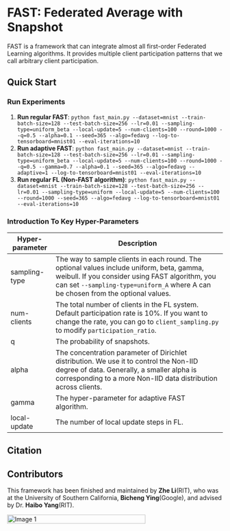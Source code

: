 # FAST: Federated Average with Snapshot

FAST is a framework that can integrate almost all first-order Federated Learning algorithms. It provides multiple client participation patterns that we call arbitrary client participation. 

## Quick Start
### Run Experiments
1. **Run regular FAST**: `python fast_main.py --dataset=mnist --train-batch-size=128 --test-batch-size=256 --lr=0.01 --sampling-type=uniform_beta --local-update=5 --num-clients=100 --round=1000 --q=0.5 --alpha=0.1 --seed=365 --algo=fedavg --log-to-tensorboard=mnist01 --eval-iterations=10`
2. **Run adaptive FAST**: `python fast_main.py --dataset=mnist --train-batch-size=128 --test-batch-size=256 --lr=0.01 --sampling-type=uniform_beta --local-update=5 --num-clients=100 --round=1000 --q=0.5 --gamma=0.7 --alpha=0.1 --seed=365 --algo=fedavg --adaptive=1 --log-to-tensorboard=mnist01 --eval-iterations=10`
3. **Run regular FL (Non-FAST algorithm)**: `python fast_main.py --dataset=mnist --train-batch-size=128 --test-batch-size=256 --lr=0.01 --sampling-type=uniform --local-update=5 --num-clients=100 --round=1000 --seed=365 --algo=fedavg --log-to-tensorboard=mnist01 --eval-iterations=10`

### Introduction To Key Hyper-Parameters
|Hyper-parameter|Description|
|---------------|-----------|
|sampling-type|The way to sample clients in each round. The optional values include uniform, beta, gamma, weibull. If you consider using FAST algorithm, you can set `--sampling-type=uniform_A` where A can be chosen from the optional values.|
|num-clients|The total number of clients in the FL system. Default participation rate is 10%. If you want to change the rate, you can go to `client_sampling.py` to modify `participation_ratio`.|
|q|The probability of snapshots. |
|alpha|The concentration parameter of Dirichlet distribution. We use it to control the Non-IID degree of data. Generally, a smaller alpha is corresponding to a more Non-IID data distribution across clients. |
|gamma|The hyper-parameter for adaptive FAST algorithm.|
|local-update|The number of local update steps in FL.|


## Citation


## Contributors
This framework has been finished and maintained by **Zhe Li**(RIT), who was at the University of Southern California, **Bicheng Ying**(Google), and advised by Dr. **Haibo Yang**(RIT). 

<div style="display: flex; justify-content: space-between;">
    <img src="https://github.com/user-attachments/assets/b3982917-e302-42c3-b396-e33bb9f52c90" alt="Image 1" style="width: 80%;" />
</div>
